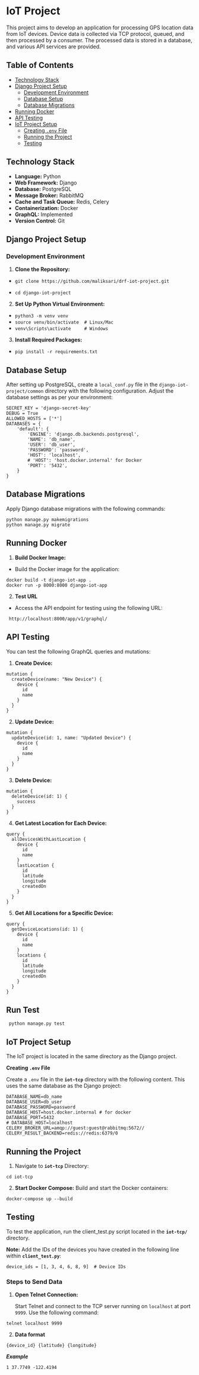 # IoT Project

This project aims to develop an application for processing GPS location data from IoT devices. Device data is collected via TCP protocol, queued, and then processed by a consumer. The processed data is stored in a database, and various API services are provided.

## Table of Contents

- [Technology Stack](#technology-stack)
- [Django Project Setup](#django-project-setup)
  - [Development Environment](#development-environment)
  - [Database Setup](#database-setup)
  - [Database Migrations](#database-migrations)
- [Running Docker](#running-docker)
- [API Testing](#api-testing)
- [IoT Project Setup](#iot-project-setup)
  - [Creating `.env` File](#creating-env-file)
  - [Running the Project](#running-the-project)
  - [Testing](#testing)

## Technology Stack

- **Language:** Python
- **Web Framework:** Django
- **Database:** PostgreSQL
- **Message Broker:** RabbitMQ
- **Cache and Task Queue:** Redis, Celery
- **Containerization:** Docker
- **GraphQL:** Implemented
- **Version Control:** Git

## Django Project Setup

### Development Environment

1. **Clone the Repository:**

- `git clone https://github.com/maliksari/drf-iot-project.git`

- `cd django-iot-project`

2.  **Set Up Python Virtual Environment:**

- `python3 -m venv venv `
- `source venv/bin/activate  # Linux/Mac`
- `venv\Scripts\activate     # Windows`

3. **Install Required Packages:**
- `pip install -r requirements.txt`

## Database Setup 
After setting up PostgreSQL, create a `local_conf.py` file in the `django-iot-project/common` directory with the following configuration. Adjust the database settings as per your environment:

```
SECRET_KEY = 'django-secret-key'
DEBUG = True
ALLOWED_HOSTS = ['*']
DATABASES = {
    'default': {
        'ENGINE': 'django.db.backends.postgresql',
        'NAME': 'db_name',
        'USER': 'db_user',
        'PASSWORD': 'password',
        'HOST': 'localhost',
        # 'HOST': 'host.docker.internal' for Docker
        'PORT': '5432',
    }
}
```

## Database Migrations
Apply Django database migrations with the following commands:
```
python manage.py makemigrations
python manage.py migrate
```
## Running Docker

1. **Build Docker Image:**
- Build the Docker image for the application:
```
docker build -t django-iot-app .
docker run -p 8000:8000 django-iot-app
```
2. **Test URL**
- Access the API endpoint for testing using the following URL:
```
 http://localhost:8000/app/v1/graphql/
```

## API Testing
You can test the following GraphQL queries and mutations:
1. **Create Device:**

```
mutation {
  createDevice(name: "New Device") {
    device {
      id
      name
    }
  }
}
```
2. **Update Device:**
```
mutation {
  updateDevice(id: 1, name: "Updated Device") {
    device {
      id
      name
    }
  }
}
```
3. **Delete Device:**
```
mutation {
  deleteDevice(id: 1) {
    success
  }
}
```
4. **Get Latest Location for Each Device:**
```
query {
  allDevicesWithLastLocation {
    device {
      id
      name
    }
    lastLocation {
      id
      latitude
      longitude
      createdOn
    }
  }
}
```
5. **Get All Locations for a Specific Device:**
```
query {
  getDeviceLocations(id: 1) {
    device {
      id
      name
    }
    locations {
      id
      latitude
      longitude
      createdOn
    }
  }
}
```

## Run Test 

```
 python manage.py test
```

## IoT Project Setup

The IoT project is located in the same directory as the Django project.

**Creating `.env` File**

Create a `.env` file in the **`iot-tcp`** directory with the following content. This uses the same database as the Django project:

```
DATABASE_NAME=db_name
DATABASE_USER=db_user
DATABASE_PASSWORD=password
DATABASE_HOST=host.docker.internal # for docker
DATABASE_PORT=5432
# DATABASE_HOST=localhost
CELERY_BROKER_URL=amqp://guest:guest@rabbitmq:5672//
CELERY_RESULT_BACKEND=redis://redis:6379/0
```
## Running the Project
1. Navigate to **`iot-tcp`** Directory:
```
cd iot-tcp
```
2. **Start Docker Compose:**
Build and start the Docker containers:
```
docker-compose up --build
```

## Testing

To test the application, run the client_test.py script located in the **`iot-tcp/`** directory.

**Note:** Add the IDs of the devices you have created in the following line within **`client_test.py`**:

```
device_ids = [1, 3, 4, 6, 8, 9]  # Device IDs
```


### Steps to Send Data

1. **Open Telnet Connection:**

   Start Telnet and connect to the TCP server running on `localhost` at port `9999`. Use the following command:

```
telnet localhost 9999
```
2. **Data format**
```
{device_id} {latitude} {longitude}
```
***Example***
```
1 37.7749 -122.4194
```
